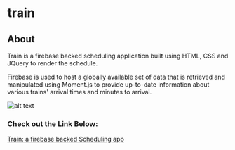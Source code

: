 # train

## About
Train is a firebase backed scheduling application built using HTML, CSS and JQuery to render the schedule. 

Firebase is used to host a globally available set of data that is retrieved and manipulated using Moment.js to provide up-to-date information about various trains' arrival times and minutes to arrival.

![alt text](https://image.ibb.co/dfWKdJ/train.png)

### Check out the Link Below:
[Train: a firebase backed Scheduling app](https://guycpalmer.github.io/train/)
